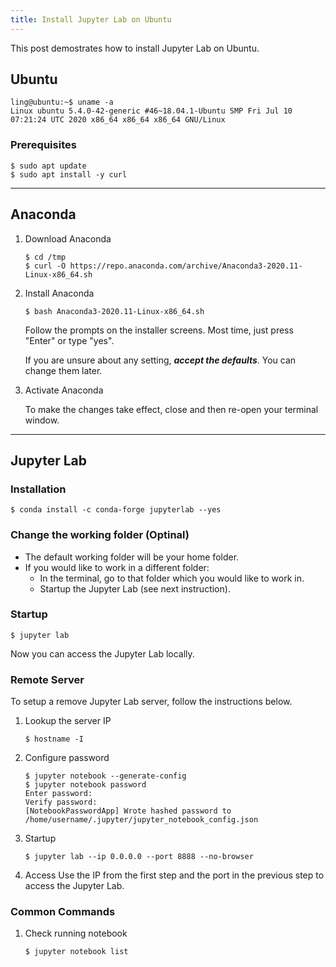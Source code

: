 ```yaml
---
title: Install Jupyter Lab on Ubuntu
---
```


This post demostrates how to install Jupyter Lab on Ubuntu.

## Ubuntu

``` shell
ling@ubuntu:~$ uname -a
Linux ubuntu 5.4.0-42-generic #46~18.04.1-Ubuntu SMP Fri Jul 10 07:21:24 UTC 2020 x86_64 x86_64 x86_64 GNU/Linux
```

### Prerequisites

``` shell
$ sudo apt update
$ sudo apt install -y curl
```


---

## Anaconda


1. Download Anaconda
    ``` shell
    $ cd /tmp
    $ curl -O https://repo.anaconda.com/archive/Anaconda3-2020.11-Linux-x86_64.sh
    ```

1. Install Anaconda
    ``` shell
    $ bash Anaconda3-2020.11-Linux-x86_64.sh
    ```
    Follow the prompts on the installer screens. Most time, just press "Enter" or type "yes".
    
    If you are unsure about any setting, *__accept the defaults__*. You can change them later.

1. Activate Anaconda

    To make the changes take effect, close and then re-open your terminal window.

---

## Jupyter Lab


### Installation

```shell
$ conda install -c conda-forge jupyterlab --yes
```

### Change the working folder (Optinal) 

- The default working folder will be your home folder.
- If you would like to work in a different folder:
    - In the terminal, go to that folder which you would like to work in.
    - Startup the Jupyter Lab (see next instruction).

### Startup

``` shell
$ jupyter lab
```

Now you can access the Jupyter Lab locally.


### Remote Server

To setup a remove Jupyter Lab server, follow the instructions below.

1. Lookup the server IP

    ```shell
    $ hostname -I
    ```
1. Configure password
    ```shell
    $ jupyter notebook --generate-config
    $ jupyter notebook password
    Enter password: 
    Verify password: 
    [NotebookPasswordApp] Wrote hashed password to /home/username/.jupyter/jupyter_notebook_config.json
    ```
1. Startup
    ```shell
    $ jupyter lab --ip 0.0.0.0 --port 8888 --no-browser
    ```
1. Access
    Use the IP from the first step and the port in the previous step to access the Jupyter Lab.


### Common Commands

1. Check running notebook
    ```shell
    $ jupyter notebook list
    ```